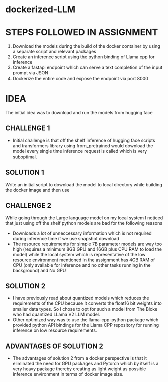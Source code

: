 # dockerized-LLM

# STEPS FOLLOWED IN ASSIGNMENT

1. Download the models during the build of the docker container by using a separate script and relevant packages
2. Create an inference script using the python binding of Llama cpp for inference
2. Create a fastapi endpoint which can serve a text completion of the input prompt via JSON
3. Dockerize the entire code and expose the endpoint via port 8000

# IDEA

The initial idea was to download and run the models from hugging face

## CHALLENGE 1

- Initial challenge is that off the shelf inference of hugging face scripts and transformers library using from_pretrained would download the model  every single time inference request is called which is very suboptimal. 

## SOLUTION 1

Write an initial script to download the model to local directory while building the docker image and then use

## CHALLENGE 2
While going through the Large language model on my local system I noticed that just using off the shelf python models are bad for the following reasons
- Downloads a lot of unneccessary information which is not required during inference time if we use snapshot download
- The resource requirements for simple 7B parameter models are way too high (requires a minimum 8GB GPU and 16GB plus CPU RAM to load the model) while the local system which is representative of the low resource environment mentioned in the assignment has 4GB RAM of CPU (only available for inference and no other tasks running in the background) and No GPU

## SOLUTION 2

- I have previously read about quantized models which reduces the requirements of the CPU because it converts the float16 bit weights into smaller data types. So I chose to opt for such a model from The Bloke who had quantized LLama V2 LLM model.
- Other optimized way was to use the llama-cpp-python package which provided python API bindings for the Llama CPP repository for running inference on low resource requirements. 

## ADVANTAGES OF SOLUTION 2
-   The advantages of solution 2 from a docker perspective is that it eliminated the need for GPU packages and Pytorch which by itself is a very heavy package thereby creating as light weight as possible inference environment in terms of docker image size. 




